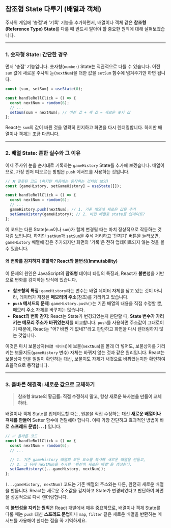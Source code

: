 ## 참조형 State 다루기 (배열과 객체)

주사위 게임에 '총점'과 '기록' 기능을 추가하면서, 배열이나 객체 같은 **참조형(Reference Type) State**를 다룰 때 반드시 알아야 할 중요한 원칙에 대해 살펴보겠습니다.

---

### **1. 숫자형 State: 간단한 경우**

먼저 '총점' 기능입니다. 숫자형(`number`) State는 직관적으로 다룰 수 있습니다. 이전 `sum` 값에 새로운 주사위 눈(`nextNum`)을 더한 값을 `setSum` 함수에 넘겨주기만 하면 됩니다.

```jsx
const [sum, setSum] = useState(0);

const handleRollClick = () => {
  const nextNum = random(6);
  // ...
  setSum(sum + nextNum); // 이전 값 + 새 값 = 새로운 숫자 값
};
```

React는 `sum`의 값이 바뀐 것을 명확히 인지하고 화면을 다시 렌더링합니다. 하지만 배열이나 객체는 조금 다릅니다.

---

### **2. 배열 State: 흔한 실수와 그 이유**

이제 주사위 눈을 순서대로 기록하는 `gameHistory` State를 추가해 보겠습니다. 배열이므로, 가장 먼저 떠오르는 방법은 `push` 메서드를 사용하는 것입니다.

```jsx
// ❌ 잘못된 코드 (하지만 처음에는 동작하는 것처럼 보임)
const [gameHistory, setGameHistory] = useState([]);

const handleRollClick = () => {
  const nextNum = random(6);
  // ...
  gameHistory.push(nextNum); // 1. 기존 배열에 새로운 값을 추가
  setGameHistory(gameHistory); // 2. 바뀐 배열로 state를 업데이트?
};
```

이 코드는 다른 State(`num`이나 `sum`)가 함께 변경될 때는 마치 정상적으로 작동하는 것처럼 보입니다. 하지만 `setNum`과 `setSum`을 주석 처리하고 '던지기' 버튼을 눌러보면, `gameHistory` 배열에 값은 추가되지만 화면의 '기록'은 전혀 업데이트되지 않는 것을 볼 수 있습니다.

#### **왜 변화를 감지하지 못할까? React와 불변성(Immutability)**

이 문제의 원인은 JavaScript의 **참조형** 데이터 타입의 특징과, React가 **불변성**을 기반으로 변화를 감지하는 방식에 있습니다.

- **참조형의 특징**: `gameHistory`라는 변수는 배열 데이터 자체를 담고 있는 것이 아니라, 데이터가 저장된 **메모리의 주소**(참조)를 가리키고 있습니다.
- **`push` 메서드의 문제**: `gameHistory.push()`는 기존 배열의 내용을 직접 수정할 뿐, 메모리 주소 자체를 바꾸지는 않습니다.
- **React의 변화 감지**: React는 State가 변경되었는지 판단할 때, **State 변수가 가리키는 메모리 주소가 바뀌었는지**를 비교합니다. `push`를 사용하면 주소값이 그대로이기 때문에, React는 "어? 바뀐 게 없네?"라고 판단하고 화면을 다시 렌더링하지 않는 것입니다.

이것은 마치 보물상자(`배열 데이터`)에 보물(`nextNum`)을 몰래 더 넣어도, 보물상자를 가리키는 보물지도(`gameHistory` 변수) 자체는 바뀌지 않는 것과 같은 원리입니다. React는 보물상자 안을 일일이 확인하는 대신, 보물지도 자체가 새것으로 바뀌었는지만 확인하여 효율적으로 동작합니다.

---

### **3. 올바른 해결책: 새로운 값으로 교체하기**

> **참조형 State의 황금률: 직접 수정하지 말고, 항상 새로운 복사본을 만들어 교체하라.**

배열이나 객체 State를 업데이트할 때는, 원본을 직접 수정하는 대신 **새로운 배열이나 객체를 만들어** Setter 함수에 전달해야 합니다. 이때 가장 간단하고 효과적인 방법이 바로 **스프레드 문법(`...`)** 입니다.

```jsx
// ✅ 올바른 코드
const handleRollClick = () => {
  const nextNum = random(6);
  // ...

  // 1. 기존 gameHistory 배열의 모든 요소를 복사해 새로운 배열을 만들고,
  // 2. 그 뒤에 nextNum을 추가한 '완전히 새로운 배열'을 생성한다.
  setGameHistory([...gameHistory, nextNum]);
};
```

`[...gameHistory, nextNum]` 코드는 기존 배열의 주소와는 다른, 완전히 새로운 배열을 만듭니다. React는 새로운 주소값을 감지하고 State가 변경되었다고 판단하여 화면을 성공적으로 다시 렌더링합니다.

이 **불변성을 지키는 원칙**은 React 개발에서 매우 중요하므로, 배열이나 객체 State를 다룰 때는 `push` 대신 **스프레드 문법**이나 `map`, `filter` 같은 새로운 배열을 반환하는 메서드를 사용해야 한다는 점을 꼭 기억하세요.

